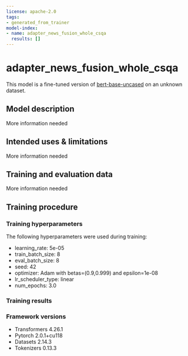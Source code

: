 ```yaml
---
license: apache-2.0
tags:
- generated_from_trainer
model-index:
- name: adapter_news_fusion_whole_csqa
  results: []
---
```


<!-- This model card has been generated automatically according to the information the Trainer had access to. You
should probably proofread and complete it, then remove this comment. -->

# adapter_news_fusion_whole_csqa

This model is a fine-tuned version of [bert-base-uncased](https://huggingface.co/bert-base-uncased) on an unknown dataset.

## Model description

More information needed

## Intended uses & limitations

More information needed

## Training and evaluation data

More information needed

## Training procedure

### Training hyperparameters

The following hyperparameters were used during training:
- learning_rate: 5e-05
- train_batch_size: 8
- eval_batch_size: 8
- seed: 42
- optimizer: Adam with betas=(0.9,0.999) and epsilon=1e-08
- lr_scheduler_type: linear
- num_epochs: 3.0

### Training results



### Framework versions

- Transformers 4.26.1
- Pytorch 2.0.1+cu118
- Datasets 2.14.3
- Tokenizers 0.13.3
